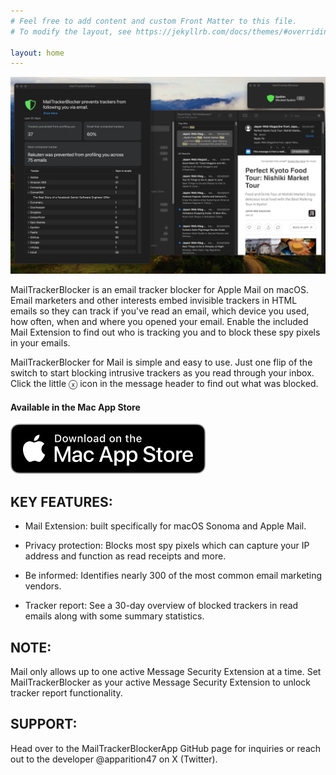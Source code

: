 ```yaml
---
# Feel free to add content and custom Front Matter to this file.
# To modify the layout, see https://jekyllrb.com/docs/themes/#overriding-theme-defaults

layout: home
---
```


![Extension](https://github.com/apparition47/MailTrackerBlockerApp/raw/main/Assets/preview.jpg)

MailTrackerBlocker is an email tracker blocker for Apple Mail on macOS. Email marketers and other interests embed invisible trackers in HTML emails so they can track if you've read an email, which device you used, how often, when and where you opened your email. Enable the included Mail Extension to find out who is tracking you and to block these spy pixels in your emails.

MailTrackerBlocker for Mail is simple and easy to use. Just one flip of the switch to start blocking intrusive trackers as you read through your inbox. Click the little ⓧ icon in the message header to find out what was blocked.


#### Available in the Mac App Store

[![Mac App Store](Assets/download_mac_app_store.svg)](https://apps.apple.com/us/app/mailtrackerblocker/id6450760473)


## KEY FEATURES:

- Mail Extension: built specifically for macOS Sonoma and Apple Mail.

- Privacy protection: Blocks most spy pixels which can capture your IP address and function as read receipts and more.

- Be informed: Identifies nearly 300 of the most common email marketing vendors.

- Tracker report: See a 30-day overview of blocked trackers in read emails along with some summary statistics.


## NOTE:

Mail only allows up to one active Message Security Extension at a time. Set MailTrackerBlocker as your active Message Security Extension to unlock tracker report functionality.


## SUPPORT:

Head over to the MailTrackerBlockerApp GitHub page for inquiries or reach out to the developer @apparition47 on X (Twitter).
